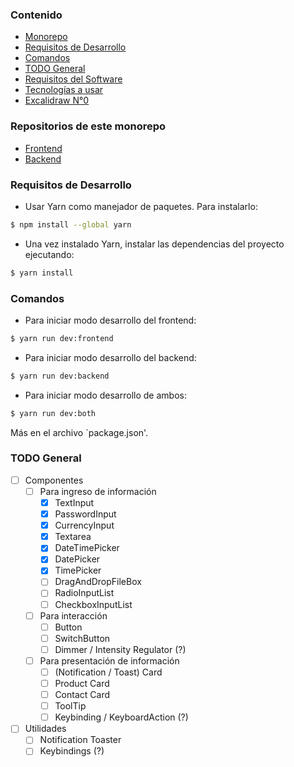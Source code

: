 ### Contenido
- [Monorepo](#monorepo)
- [Requisitos de Desarrollo](#requisitos-de-desarrollo)
- [Comandos](#comandos)
- [TODO General](#todo-general)
- [Requisitos del Software](/docs/requisitos.md)
- [Tecnologías a usar](/docs/tecnologias.md)
- [Excalidraw N°0](https://excalidraw.com/#room=84e65bdb1577a535bb30,xWDpxkdJ0b9A-yiQH3D1zQ)

### Repositorios de este monorepo 
- [Frontend](/frontend/readme.md)
- [Backend](/backend/readme.md)

### Requisitos de Desarrollo
- Usar Yarn como manejador de paquetes. Para instalarlo:
```bash
$ npm install --global yarn
```
- Una vez instalado Yarn, instalar las dependencias del proyecto ejecutando:
```bash
$ yarn install
```

### Comandos
- Para iniciar modo desarrollo del frontend:
```bash
$ yarn run dev:frontend
```
- Para iniciar modo desarrollo del backend:
```bash
$ yarn run dev:backend
```
- Para iniciar modo desarrollo de ambos:
```bash
$ yarn run dev:both
```
Más en el archivo `package.json'.

### TODO General
- [ ] Componentes
    - [ ] Para ingreso de información 
        - [x] TextInput
        - [x] PasswordInput
        - [x] CurrencyInput
        - [x] Textarea
        - [x] DateTimePicker
        - [x] DatePicker
        - [x] TimePicker
        - [ ] DragAndDropFileBox
        - [ ] RadioInputList
        - [ ] CheckboxInputList
    - [ ] Para interacción
        - [ ] Button
        - [ ] SwitchButton
        - [ ] Dimmer / Intensity Regulator (?)
    - [ ] Para presentación de información
        - [ ] (Notification / Toast) Card
        - [ ] Product Card
        - [ ] Contact Card
        - [ ] ToolTip
        - [ ] Keybinding / KeyboardAction (?)
- [ ] Utilidades
    - [ ] Notification Toaster
    - [ ] Keybindings (?)
